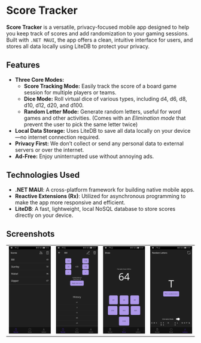 # Score Tracker

**Score Tracker** is a versatile, privacy-focused mobile app designed to help you keep track of scores and add randomization to your gaming sessions. Built with `.NET MAUI`, the app offers a clean, intuitive interface for users, and stores all data locally using LiteDB to protect your privacy.

## Features
- **Three Core Modes:**
  - **Score Tracking Mode:** Easily track the score of a board game session for multiple players or teams.
  - **Dice Mode:** Roll virtual dice of various types, including d4, d6, d8, d10, d12, d20, and d100.
  - **Random Letter Mode:** Generate random letters, useful for word games and other activities. (Comes with an *Elimination mode* that prevent the user to pick the same letter twice)
- **Local Data Storage:** Uses LiteDB to save all data locally on your device—no internet connection required.
- **Privacy First:** We don’t collect or send any personal data to external servers or over the internet.
- **Ad-Free:** Enjoy uninterrupted use without annoying ads.

## Technologies Used
- **.NET MAUI**: A cross-platform framework for building native mobile apps.
- **Reactive Extensions (Rx)**: Utilized for asynchronous programming to make the app more responsive and efficient.
- **LiteDB**: A fast, lightweight, local NoSQL database to store scores directly on your device.

## Screenshots
<table>
  <tr>
    <td><img src="Screenshots/screenshot_1.jpg"/></td>
    <td><img src="Screenshots/screenshot_2.jpg"/></td>
    <td><img src="Screenshots/screenshot_3.jpg"/></td>
    <td><img src="Screenshots/screenshot_4.jpg"/></td>
  </tr>
</table>
